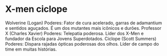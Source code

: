 # X-men ciclope
Wolverine (Logan)
Poderes: Fator de cura acelerado, garras de adamantium e sentidos aguçados.
É um dos mutantes mais icônicos e durões.
Professor X (Charles Xavier)
Poderes: Telepatia poderosa.
Líder dos X-Men e fundador da Escola para Jovens Superdotados.
Ciclope (Scott Summers)
Poderes: Dispara rajadas ópticas poderosas dos olhos.
Líder de campo do time em muitas histórias.
